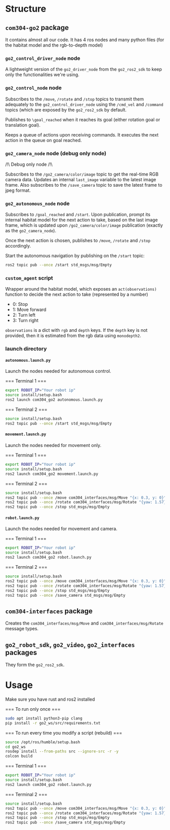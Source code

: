 # Structure

## `com304-go2` package
It contains almost all our code. It has 4 ros nodes and many python files (for the habitat model and the rgb-to-depth model)

### `go2_control_driver_node` node
A lightweight version of the `go2_driver_node` from the `go2_ros2_sdk` to keep only the functionalities we're using.

### `go2_control_node` node
Subscribes to the `/move`, `/rotate` and `/stop` topics to transmit them adequately to the `go2_control_driver_node` using the `/cmd_vel` and `/command` topics (which are exposed by the `go2_ros2_sdk` by default.

Publishes to `\goal_reached` when it reaches its goal (either rotation goal or translation goal).

Keeps a queue of actions upon receiving commands. It executes the next action in the queue on goal reached.

### `go2_camera_node` node (debug only node)
/!\ Debug only node /!\

Subscribes to the `/go2_camera/color/image` topic to get the real-time RGB camera data. Updates an internal `last_image` variable to the latest image frame. Also subscribes to the `/save_camera` topic to save the latest frame to jpeg format.

### `go2_autonomous_node` node
Subscribes to `/goal_reached` and `/start`. Upon publication, prompt its internal habitat model for the next action to take, based on the last image frame, which is updated upon `/go2_camera/color/image` publication (exactly as the `go2_camera_node`).

Once the next action is chosen, publishes to `/move`, `/rotate` and `/stop` accordingly.

Start the autonomous navigation by publishing on the `/start` topic:
```bash
ros2 topic pub --once /start std_msgs/msg/Empty
```

### `custom_agent` script
Wrapper around the habitat model, which exposes an `act(observations)` function to decide the next action to take (represented by a number)
- 0: Stop
- 1: Move forward
- 2: Turn left
- 3: Turn right

`observations` is a dict with `rgb` and `depth` keys. If the `depth` key is not provided, then it is estimated from the rgb data using `monodepth2`.

### launch directory

#### `autonomous.launch.py`
Launch the nodes needed for autonomous control.

=== Terminal 1 ===

```bash
export ROBOT_IP="Your robot ip"
source install/setup.bash
ros2 launch com304_go2 autonomous.launch.py
```

=== Terminal 2 ===

```bash
source install/setup.bash
ros2 topic pub --once /start std_msgs/msg/Empty
```

#### `movement.launch.py`
Launch the nodes needed for movement only.

=== Terminal 1 ===

```bash
export ROBOT_IP="Your robot ip"
source install/setup.bash
ros2 launch com304_go2 movement.launch.py
```

=== Terminal 2 ===

```bash
source install/setup.bash
ros2 topic pub --once /move com304_interfaces/msg/Move "{x: 0.3, y: 0}"
ros2 topic pub --once /rotate com304_interfaces/msg/Rotate "{yaw: 1.57}"
ros2 topic pub --once /stop std_msgs/msg/Empty
```

#### `robot.launch.py`
Launch the nodes needed for movement and camera.

=== Terminal 1 ===

```bash
export ROBOT_IP="Your robot ip"
source install/setup.bash
ros2 launch com304_go2 robot.launch.py
```

=== Terminal 2 ===

```bash
source install/setup.bash
ros2 topic pub --once /move com304_interfaces/msg/Move "{x: 0.3, y: 0}"
ros2 topic pub --once /rotate com304_interfaces/msg/Rotate "{yaw: 1.57}"
ros2 topic pub --once /stop std_msgs/msg/Empty
ros2 topic pub --once /save_camera std_msgs/msg/Empty
```

## `com304-interfaces` package
Creates the `com304_interfaces/msg/Move` and `com304_interfaces/msg/Rotate` message types.

## `go2_robot_sdk`, `go2_video`, `go2_interfaces` packages
They form the `go2_ros2_sdk`.

# Usage

Make sure you have rust and ros2 installed

=== To run only once ===

```bash
sudo apt install python3-pip clang
pip install -r go2_ws/src/requirements.txt
```

=== To run every time you modify a script (rebuild) ===

```bash
source /opt/ros/humble/setup.bash
cd go2_ws
rosdep install --from-paths src --ignore-src -r -y
colcon build
```

=== Terminal 1 ===

```bash
export ROBOT_IP="Your robot ip"
source install/setup.bash
ros2 launch com304_go2 robot.launch.py
```

=== Terminal 2 ===

```bash
source install/setup.bash
ros2 topic pub --once /move com304_interfaces/msg/Move "{x: 0.3, y: 0}"
ros2 topic pub --once /rotate com304_interfaces/msg/Rotate "{yaw: 1.57}"
ros2 topic pub --once /stop std_msgs/msg/Empty
ros2 topic pub --once /save_camera std_msgs/msg/Empty
```
